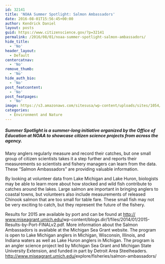 ```yaml
---
id: 32141
title: 'NOAA Summer Spotlight: Salmon Ambassadors'
date: 2016-08-01T15:56:45+00:00
author: Kendrick Daniel
layout: posts
guid: https://www.citizenscience.gov/?p=32141
permalink: /2016/08/01/noaa-summer-spotlight-salmon-ambassadors/
hide_title:
  - 'No'
header_layout:
  - Default
centercatnav:
  - 'No'
remove_thumb:
  - 'No'
hide_auth_bio:
  - 'No'
post_featcontent:
  - 'No'
post_featpages:
  - 'No'
image: https://s3.amazonaws.com/sitesusa/wp-content/uploads/sites/1054/2016/08/Salmon-Ambassadors.jpg
categories:
  - Environment and Nature
---
```

##### Summer Spotlight is a summer-long initiative organized by the Office of Education at NOAA to showcase citizen science projects from across the agency.

Many anglers regularly measure and record their catches, but one small group of citizen scientists takes it a step further and reports their measurements so scientists and fishery managers can learn from the data. These “Salmon Ambassadors” are providing valuable information.

By looking at volunteer data from Lake Michigan and Lake Huron, biologists may be able to learn more about how stocked and wild fish contribute to catches around the lakes. Large salmon are important in bringing anglers to coastal towns, but volunteers also include measurements of released Chinook salmon that are too small for table fare. These small fish may not be very exciting to catch, but they represent the future of the fishery.

Results for 2015 are available by port and can be found at <a href="http://l.facebook.com/l.php?u=http%3A%2F%2Fwww.miseagrant.umich.edu%2Fwp-content%2Fblogs.dir%2F1%2Ffiles%2F2014%2F01%2F2015-Results-by-Port-FINALv2.pdf&h=BAQGZOEEG&s=1" target="_blank" rel="nofollow nofollow">http://<wbr />www.miseagrant.umich.edu/<wbr />wp-content/blogs.dir/1/<wbr />files/2014/01/<wbr />2015-Results-by-Port-FINALv<wbr />2.pdf</a>. More information about the Salmon Ambassadors is available at the Michigan Sea Grant website. The program is open to Lake Michigan anglers in Michigan, Wisconsin, Illinois, and Indiana waters as well as Lake Huron anglers in Michigan. The program is an angler science project led by Michigan Sea Grant and Michigan State University Extension, and funded in part by Detroit Area Steelheaders. <a href="http://www.miseagrant.umich.edu/explore/fisheries/salmon-ambassadors/" target="_blank" rel="nofollow nofollow">http://<wbr />www.miseagrant.umich.edu/<wbr />explore/fisheries/<wbr />salmon-ambassadors/</a>